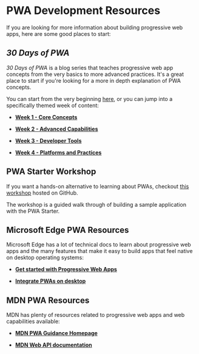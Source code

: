 # PWA Development Resources

If you are looking for more information about building progressive web apps, here are some good places to start:

## *30 Days of PWA*

*30 Days of PWA* is a blog series that teaches progressive web app concepts from the very basics to more advanced practices. It's a great place to start if you're looking for a more in depth explanation of PWA concepts.

You can start from the very beginning [here](https://microsoft.github.io/win-student-devs/#/30DaysOfPWA/core-concepts/01), or you can jump into a specifically themed week of content:

* [**Week 1 - Core Concepts**](https://microsoft.github.io/win-student-devs/#/30DaysOfPWA/core-concepts/)

* [**Week 2 - Advanced Capabilities**](https://microsoft.github.io/win-student-devs/#/30DaysOfPWA/advanced-capabilities/)

* [**Week 3 - Developer Tools**](https://microsoft.github.io/win-student-devs/#/30DaysOfPWA/dev-tools/)

* [**Week 4 - Platforms and Practices**](https://microsoft.github.io/win-student-devs/#/30DaysOfPWA/platforms-practices/)

## PWA Starter Workshop

If you want a hands-on alternative to learning about PWAs, checkout [this workshop](https://github.com/beth-panx/pwa-workshop-student/blob/main/workshop/0-setup.md) hosted on GitHub.

The workshop is a guided walk through of building a sample application with the PWA Starter.

## Microsoft Edge PWA Resources

Microsoft Edge has a lot of technical docs to learn about progressive web apps and the many features that make it easy to build apps that feel native on desktop operating systems:

* [**Get started with Progressive Web Apps**](https://docs.microsoft.com/microsoft-edge/progressive-web-apps-chromium/how-to/)

* [**Integrate PWAs on desktop**](https://docs.microsoft.com/microsoft-edge/progressive-web-apps-chromium/how-to/icon-theme-color)

## MDN PWA Resources

MDN has plenty of resources related to progressive web apps and web capabilities available:

* [**MDN PWA Guidance Homepage**](https://developer.mozilla.org/en-US/docs/Web/Progressive_web_apps)

* [**MDN Web API documentation**](https://developer.mozilla.org/en-US/docs/Web/API)
